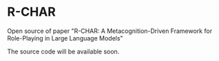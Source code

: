 # R-CHAR
Open source of paper "R-CHAR: A Metacognition-Driven Framework for Role-Playing in Large Language Models"

The source code will be available soon.
